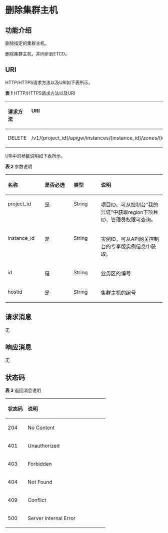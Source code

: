 # 删除集群主机<a name="apig-phapi-200220018"></a>

## 功能介绍<a name="section65951706"></a>

删除指定的集群主机。

删除集群主机，并同步到ETCD。

## URI<a name="section56694448"></a>

HTTP/HTTPS请求方法以及URI如下表所示。

**表 1**  HTTP/HTTPS请求方法以及URI

<a name="table58613401"></a>
<table><thead align="left"><tr id="row46107371"><th class="cellrowborder" valign="top" width="34.339999999999996%" id="mcps1.2.3.1.1"><p id="p43709551"><a name="p43709551"></a><a name="p43709551"></a>请求方法</p>
</th>
<th class="cellrowborder" valign="top" width="65.66%" id="mcps1.2.3.1.2"><p id="p50812736"><a name="p50812736"></a><a name="p50812736"></a>URI</p>
</th>
</tr>
</thead>
<tbody><tr id="row22190917"><td class="cellrowborder" valign="top" width="34.339999999999996%" headers="mcps1.2.3.1.1 "><p id="p52633830"><a name="p52633830"></a><a name="p52633830"></a>DELETE</p>
</td>
<td class="cellrowborder" valign="top" width="65.66%" headers="mcps1.2.3.1.2 "><p id="p35481869"><a name="p35481869"></a><a name="p35481869"></a>/v1/{project_id}/apigw/instances/{instance_id}/zones/{id}/members/{hostid}</p>
</td>
</tr>
</tbody>
</table>

URI中的参数说明如下表所示。

**表 2**  参数说明

<a name="table55459103"></a>
<table><thead align="left"><tr id="row23554631"><th class="cellrowborder" valign="top" width="23.46765323467653%" id="mcps1.2.5.1.1"><p id="p28876944"><a name="p28876944"></a><a name="p28876944"></a>名称</p>
</th>
<th class="cellrowborder" valign="top" width="18.36816318368163%" id="mcps1.2.5.1.2"><p id="p57331126"><a name="p57331126"></a><a name="p57331126"></a>是否必选</p>
</th>
<th class="cellrowborder" valign="top" width="17.348265173482652%" id="mcps1.2.5.1.3"><p id="p13309600"><a name="p13309600"></a><a name="p13309600"></a>类型</p>
</th>
<th class="cellrowborder" valign="top" width="40.815918408159185%" id="mcps1.2.5.1.4"><p id="p4335798"><a name="p4335798"></a><a name="p4335798"></a>说明</p>
</th>
</tr>
</thead>
<tbody><tr id="row1137791417117"><td class="cellrowborder" valign="top" width="23.46765323467653%" headers="mcps1.2.5.1.1 "><p id="p55878963"><a name="p55878963"></a><a name="p55878963"></a>project_id</p>
</td>
<td class="cellrowborder" valign="top" width="18.36816318368163%" headers="mcps1.2.5.1.2 "><p id="p29902160"><a name="p29902160"></a><a name="p29902160"></a>是</p>
</td>
<td class="cellrowborder" valign="top" width="17.348265173482652%" headers="mcps1.2.5.1.3 "><p id="p6155914"><a name="p6155914"></a><a name="p6155914"></a>String</p>
</td>
<td class="cellrowborder" valign="top" width="40.815918408159185%" headers="mcps1.2.5.1.4 "><p id="p28867016"><a name="p28867016"></a><a name="p28867016"></a>项目ID。可从控制台“我的凭证”中获取region下项目ID，管理员权限可查询。</p>
</td>
</tr>
<tr id="row38251413171118"><td class="cellrowborder" valign="top" width="23.46765323467653%" headers="mcps1.2.5.1.1 "><p id="p1780913159538"><a name="p1780913159538"></a><a name="p1780913159538"></a>instance_id</p>
</td>
<td class="cellrowborder" valign="top" width="18.36816318368163%" headers="mcps1.2.5.1.2 "><p id="p9809215115310"><a name="p9809215115310"></a><a name="p9809215115310"></a>是</p>
</td>
<td class="cellrowborder" valign="top" width="17.348265173482652%" headers="mcps1.2.5.1.3 "><p id="p1280914152538"><a name="p1280914152538"></a><a name="p1280914152538"></a>String</p>
</td>
<td class="cellrowborder" valign="top" width="40.815918408159185%" headers="mcps1.2.5.1.4 "><p id="p1880914157537"><a name="p1880914157537"></a><a name="p1880914157537"></a>实例ID，可从API网关控制台的专享版实例信息中获取。</p>
</td>
</tr>
<tr id="row15655394"><td class="cellrowborder" valign="top" width="23.46765323467653%" headers="mcps1.2.5.1.1 "><p id="p60127369"><a name="p60127369"></a><a name="p60127369"></a>id</p>
</td>
<td class="cellrowborder" valign="top" width="18.36816318368163%" headers="mcps1.2.5.1.2 "><p id="p38478741"><a name="p38478741"></a><a name="p38478741"></a>是</p>
</td>
<td class="cellrowborder" valign="top" width="17.348265173482652%" headers="mcps1.2.5.1.3 "><p id="p29770350"><a name="p29770350"></a><a name="p29770350"></a>String</p>
</td>
<td class="cellrowborder" valign="top" width="40.815918408159185%" headers="mcps1.2.5.1.4 "><p id="p62588155"><a name="p62588155"></a><a name="p62588155"></a>业务区的编号</p>
</td>
</tr>
<tr id="row26422489"><td class="cellrowborder" valign="top" width="23.46765323467653%" headers="mcps1.2.5.1.1 "><p id="p59846864"><a name="p59846864"></a><a name="p59846864"></a>hostid</p>
</td>
<td class="cellrowborder" valign="top" width="18.36816318368163%" headers="mcps1.2.5.1.2 "><p id="p15757807"><a name="p15757807"></a><a name="p15757807"></a>是</p>
</td>
<td class="cellrowborder" valign="top" width="17.348265173482652%" headers="mcps1.2.5.1.3 "><p id="p1314015"><a name="p1314015"></a><a name="p1314015"></a>String</p>
</td>
<td class="cellrowborder" valign="top" width="40.815918408159185%" headers="mcps1.2.5.1.4 "><p id="p39326408"><a name="p39326408"></a><a name="p39326408"></a>集群主机的编号</p>
</td>
</tr>
</tbody>
</table>

## 请求消息<a name="section40487987"></a>

无

## 响应消息<a name="section28847564"></a>

无

## 状态码<a name="section58301484"></a>

**表 3**  返回消息说明

<a name="table19246436"></a>
<table><thead align="left"><tr id="row14971997"><th class="cellrowborder" valign="top" width="20%" id="mcps1.2.3.1.1"><p id="p4772208"><a name="p4772208"></a><a name="p4772208"></a>状态码</p>
</th>
<th class="cellrowborder" valign="top" width="80%" id="mcps1.2.3.1.2"><p id="p51004605"><a name="p51004605"></a><a name="p51004605"></a>说明</p>
</th>
</tr>
</thead>
<tbody><tr id="row37732330"><td class="cellrowborder" valign="top" width="20%" headers="mcps1.2.3.1.1 "><p id="p36419871"><a name="p36419871"></a><a name="p36419871"></a>204</p>
</td>
<td class="cellrowborder" valign="top" width="80%" headers="mcps1.2.3.1.2 "><p id="p64328453"><a name="p64328453"></a><a name="p64328453"></a>No Content</p>
</td>
</tr>
<tr id="row42085170"><td class="cellrowborder" valign="top" width="20%" headers="mcps1.2.3.1.1 "><p id="p53455587"><a name="p53455587"></a><a name="p53455587"></a>401</p>
</td>
<td class="cellrowborder" valign="top" width="80%" headers="mcps1.2.3.1.2 "><p id="p34935322"><a name="p34935322"></a><a name="p34935322"></a>Unauthorized</p>
</td>
</tr>
<tr id="row45982442"><td class="cellrowborder" valign="top" width="20%" headers="mcps1.2.3.1.1 "><p id="p33590306"><a name="p33590306"></a><a name="p33590306"></a>403</p>
</td>
<td class="cellrowborder" valign="top" width="80%" headers="mcps1.2.3.1.2 "><p id="p36460242"><a name="p36460242"></a><a name="p36460242"></a>Forbidden</p>
</td>
</tr>
<tr id="row59706727"><td class="cellrowborder" valign="top" width="20%" headers="mcps1.2.3.1.1 "><p id="p4406719"><a name="p4406719"></a><a name="p4406719"></a>404</p>
</td>
<td class="cellrowborder" valign="top" width="80%" headers="mcps1.2.3.1.2 "><p id="p21399972"><a name="p21399972"></a><a name="p21399972"></a>Not Found</p>
</td>
</tr>
<tr id="row58382022"><td class="cellrowborder" valign="top" width="20%" headers="mcps1.2.3.1.1 "><p id="p31323369"><a name="p31323369"></a><a name="p31323369"></a>409</p>
</td>
<td class="cellrowborder" valign="top" width="80%" headers="mcps1.2.3.1.2 "><p id="p54164940"><a name="p54164940"></a><a name="p54164940"></a>Conflict</p>
</td>
</tr>
<tr id="row17722413"><td class="cellrowborder" valign="top" width="20%" headers="mcps1.2.3.1.1 "><p id="p26229331"><a name="p26229331"></a><a name="p26229331"></a>500</p>
</td>
<td class="cellrowborder" valign="top" width="80%" headers="mcps1.2.3.1.2 "><p id="p44201103"><a name="p44201103"></a><a name="p44201103"></a>Server Internal Error</p>
</td>
</tr>
</tbody>
</table>

